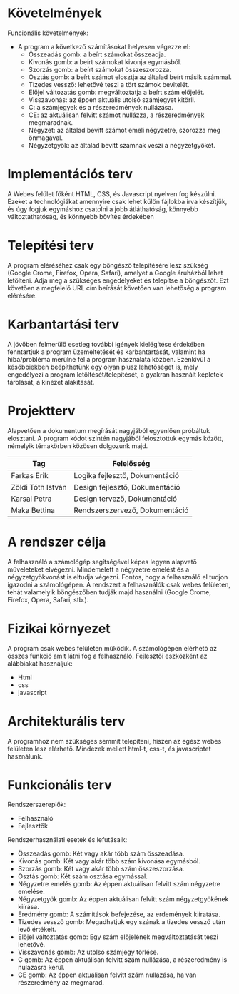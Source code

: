 # Követelmények
 Funcionális követelmények:
 - A program a következő számításokat helyesen végezze el:
   - Összeadás gomb: a beírt számokat összeadja.
   - Kivonás gomb: a beírt számokat kivonja egymásból.
   - Szorzás gomb: a beírt számokat összeszorozza.
   - Osztás gomb: a beírt számot elosztja az általad beírt másik számmal.
   - Tizedes vessző: lehetővé teszi a tört számok bevitelét.
   - Előjel változatás gomb: megváltoztatja a beírt szám előjelét.
   - Visszavonás: az éppen aktuális utolsó számjegyet kitörli.
   - C: a számjegyek és a részeredmények nullázása.
   - CE: az aktuálisan felvitt számot nullázza, a részeredmények megmaradnak.
   - Négyzet: az általad bevitt számot emeli négyzetre, szorozza meg önmagával.
   - Négyzetgyök: az általad bevitt számnak veszi a négyzetgyökét.
   
# Implementációs terv
 A Webes felület főként HTML, CSS, és Javascript nyelven fog készülni. Ezeket a technológiákat amennyire csak lehet külön fájlokba írva készítjük, és úgy fogjuk egymáshoz csatolni a jobb átláthatóság, könnyebb változtathatóság, és könnyebb bővítés érdekében

# Telepítési terv
 A program eléréséhez csak egy böngésző telepítésére lesz szükség (Google Crome, Firefox, Opera, Safari), amelyet a Google áruházból lehet letölteni. Adja meg a szükséges engedélyeket és telepítse a böngészőt. Ezt követően a megfelelő URL cím beírását követően van lehetőség a program elérésére.

# Karbantartási terv
 A jövőben felmerülő esetleg további igények kielégítése érdekében fenntartjuk a program üzemeltetését és karbantartását, valamint ha hiba/probléma merülne fel a program használata közben. Ezenkívül a későbbiekben beépíthetünk egy olyan plusz lehetőséget is, mely engedélyezi a program letöltését/telepítését, a gyakran használt képletek tárolását, a kinézet alakítását.

# Projektterv

Alapvetően a dokumentum megírását nagyjából egyenlően próbáltuk elosztani.
A program kódot szintén nagyjából felosztottuk egymás között, némelyik témakörben közösen dolgozunk majd.

Tag|Felelősség
-|-
Farkas Erik|Logika fejlesztő, Dokumentáció
Zöldi Tóth István|Design fejlesztő, Dokumentáció
Karsai Petra|Design tervező, Dokumentáció
Maka Bettina|Rendszerszervező, Dokumentáció
  
# A rendszer célja

A felhasználó a számológép segítségével képes legyen alapvető műveleteket elvégezni.
Mindemelett a négyzetre emelést és a négyzetgyökvonást is eltudja végezni.
Fontos, hogy a felhasználó el tudjon igazodni a számológépen.
A rendszert a felhasználók csak webes felületen, tehát valamelyik böngészőben tudják majd használni (Google Crome, Firefox, Opera, Safari, stb.).

# Fizikai környezet

A program csak webes felületen működik. 
A számológépen elérhető az összes funkció amit látni fog a felhasználó. Fejlesztői eszközként az alábbiakat használjuk: 
 - Html
 - css
 - javascript  
 
 # Architekturális terv

A programhoz nem szükséges semmit telepíteni, hiszen az egész webes felületen lesz elérhető. Mindezek mellett html-t, css-t, és javascriptet használunk. 

# Funkcionális terv

Rendszerszereplők:
 - Felhasználó
 - Fejlesztők

Rendszerhasználati esetek és lefutásaik:

 - Összeadás gomb: Két vagy akár több szám összeadása. 
 - Kivonás gomb: Két vagy akár több szám kivonása egymásból. 
 - Szorzás gomb: Két vagy akár több szám összeszorzása.
 - Osztás gomb: Két szám osztása egymással. 
 - Négyzetre emelés gomb: Az éppen aktuálisan felvitt szám négyzetre emelése. 
 - Négyzetgyök gomb: Az éppen aktuálisan felvitt szám négyzetgyökének kiírása.
 - Eredmény gomb: A számítások befejezése, az erdemények kiíratása. 
 - Tizedes vessző gomb: Megadhatjuk egy szának a tizedes vessző után levő értékeit. 
 - Előjel változtatás gomb: Egy szám előjelének megváltoztatását teszi lehetővé. 
 - Visszavonás gomb: Az utolsó számjegy törlése. 
 - C gomb: Az éppen aktuálisan felvitt szám nullázása, a részeredmény is nulázásra kerül. 
 - CE gomb: Az éppen aktuálisan felvitt szám nullázása, ha van részeredmény az megmarad.
